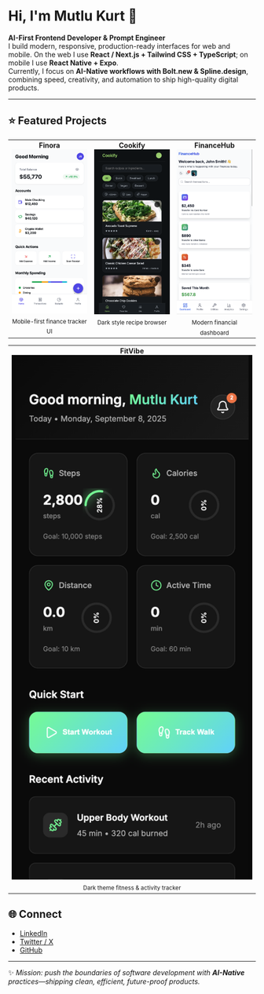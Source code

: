# Hi, I'm Mutlu Kurt 👋  

**AI-First Frontend Developer & Prompt Engineer**  
I build modern, responsive, production-ready interfaces for web and mobile. On the web I use **React / Next.js + Tailwind CSS + TypeScript**; on mobile I use **React Native + Expo**.  
Currently, I focus on **AI-Native workflows with Bolt.new & Spline.design**, combining speed, creativity, and automation to ship high-quality digital products.  

---
## ⭐ Featured Projects

<table>
  <tr>
    <td width="33%" align="center" valign="top">
      <div><b>Finora</b></div>
      <a href="./docs/finora.png">
        <img src="./docs/finora.png" alt="Finora – finance tracker UI" width="280">
      </a>
      <div><sub>Mobile-first finance tracker UI</sub></div>
    </td>
    <td width="33%" align="center" valign="top">
      <div><b>Cookify</b></div>
      <a href="./docs/cookify.png">
        <img src="./docs/cookify.png" alt="Cookify – recipe app UI" width="280">
      </a>
      <div><sub>Dark style recipe browser</sub></div>
    </td>
    <td width="33%" align="center" valign="top">
      <div><b>FinanceHub</b></div>
      <a href="./docs/financehub.png">
        <img src="./docs/financehub.png" alt="FinanceHub – banking dashboard UI" width="280">
      </a>
      <div><sub>Modern financial dashboard</sub></div>
    </td>
  </tr>
</table>

<table>
  <tr>
    <td width="100%" align="center" valign="top">
      <div><b>FitVibe</b></div>
      <a href="./docs/fitvibe.png">
        <img src="./docs/fitvibe.png" alt="FitVibe – fitness tracker UI" width="600">
      </a>
      <div><sub>Dark theme fitness & activity tracker</sub></div>
    </td>
  </tr>
</table>

## 🌐 Connect  

- [LinkedIn](https://www.linkedin.com/in/mutlukurt)  
- [Twitter / X](https://twitter.com/mutlukurtio)  
- [GitHub](https://github.com/mutlukurt)  

---

✨ *Mission: push the boundaries of software development with **AI-Native** practices—shipping clean, efficient, future-proof products.*
